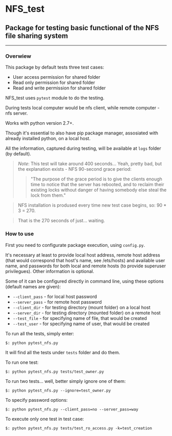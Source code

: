 # NFS_test #

## Package for testing basic functional of the NFS file sharing system ##
* * *
### Overwiew ###

This package by default tests three test cases:
- User access permission for shared folder
- Read only permission for shared folder
- Read and write permission for shared folder

NFS_test uses `pytest` module to do the testing.

During tests local computer would be nfs client,
while remote computer - nfs server.

Works with python version 2.7+.

Though it's essential to also have pip package manager,
assosiated with already installed python, on a local host.

All the information, captured during testing,
will be available at `logs` folder (by default).

> _Note_: This test will take around 400 seconds... Yeah, pretty bad, but the explanation exists - NFS 90-second grace period:
  >> "The purpose of the grace period is to give the clients enough time to notice that the server has rebooted, and to reclaim their existing locks without danger of having somebody else steal the lock from them."

> NFS installation is prodused every time new test case begins, so: 90 * 3 = 270.

> That is the 270 seconds of just... waiting.

### How to use ###

First you need to configurate package execution, using `config.py`.

It's necessary at least to provide local host address, remote host address
(that would correspond that host's name, see /ets/hosts) and available user name,
and passwords for both local and remote hosts (to provide superuser privilegues).
Other information is optional.

Some of it can be configured directly in command line, using these options
(default names are given):
- `--client_pass` - for local host password
- `--server_pass` - for remote host password
- `--client_dir` - for testing directory (mount folder) on a local host
- `--server_dir` - for testing directory (mounted folder) on a remote host
- `--test_file` - for specifying name of file, that would be created
- `--test_user` - for specifying name of user, that would be created

To run all the tests, simply enter:
```
$: python pytest_nfs.py
```
It will find all the tests under `tests` folder and do them.

To run one test:
```
$: python pytest_nfs.py tests/test_owner.py
```

To run two tests... well, better simply ignore one of them:
```
$: python pytest_nfs.py --ignore=test_owner.py
```

To specify password options:
```
$: python pytest_nfs.py --client_pass=no --server_pass=way
```

To execute only one test in test case:
```
$: python pytest_nfs.py tests/test_ro_access.py -k=test_creation
```
